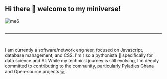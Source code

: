 ## Hi there 👋 welcome to my miniverse!

![me6](https://github.com/Fatima-Bint/Fatima-Bint/assets/46058716/2a56b877-3e8e-46f4-a1e4-748d4e4acd1b) <br><br>

<hr>
<br>

I am currently a software/network engineer, focused on Javascript, database management, and CSS. I'm also a pythonista 🐍 specifically for data science and AI. While my technical journey is still evolving, I'm deeply committed to contributing to the community, particularly Pyladies Ghana and Open-source projects.💻






<!--
**Fatima-Bint/Fatima-Bint** is a ✨ _special_ ✨ repository because its `README.md` (this file) appears on your GitHub profile.

Here are some ideas to get you started:

- 🔭 I’m currently working on ...
- 🌱 I’m currently learning ...
- 👯 I’m looking to collaborate on ...
- 🤔 I’m looking for help with ...
- 💬 Ask me about ...
- 📫 How to reach me: ...
- 😄 Pronouns: ...
- ⚡ Fun fact: ...
-->



